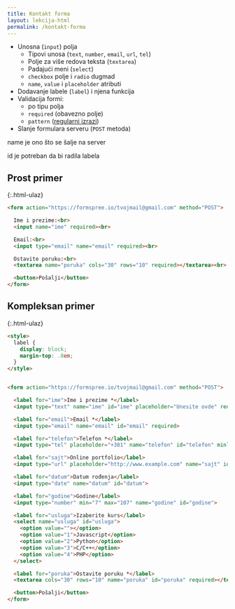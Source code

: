 ```yaml
---
title: Kontakt forma
layout: lekcija-html
permalink: /kontakt-forma
---
```


- Unosna (`input`) polja
  - Tipovi unosa (`text`, `number`, `email`, `url`, `tel`)
  - Polje za više redova teksta (`textarea`)
  - Padajući meni (`select`)
  - `checkbox` polje i `radio` dugmad
  - `name`, `value` i `placeholder` atributi
- Dodavanje labele (`label`) i njena funkcija
- Validacija formi:
  - po tipu polja
  - `required` (obavezno polje)
  - `pattern` ([regularni izrazi](/regularni-izraz))
- Slanje formulara serveru (`POST` metoda)


name je ono što se šalje na server

id je potreban da bi radila labela

## Prost primer

{:.html-ulaz}
```html
<form action="https://formspree.io/tvojmail@gmail.com" method="POST">

  Ime i prezime:<br>
  <input name="ime" required><br>

  Email:<br>
  <input type="email" name="email" required><br>

  Ostavite poruku:<br>
  <textarea name="poruka" cols="30" rows="10" required></textarea><br>

  <button>Pošalji</button>
</form>
```

## Kompleksan primer

{:.html-ulaz}
```html
<style>
  label {
    display: block;
    margin-top: .8em;
  }
</style>


<form action="https://formspree.io/tvojmail@gmail.com" method="POST">

  <label for="ime">Ime i prezime *</label>
  <input type="text" name="ime" id="ime" placeholder="Unesite ovde" required>

  <label for="email">Email *</label>
  <input type="email" name="email" id="email" required>

  <label for="telefon">Telefon *</label>
  <input type="tel" placeholder="+381" name="telefon" id="telefon" minlength="9" required>

  <label for="sajt">Online portfolio</label>
  <input type="url" placeholder="http://www.example.com" name="sajt" id="sajt">

  <label for="datum">Datum rođenja</label>
  <input type="date" name="datum" id="datum">

  <label for="godine">Godine</label>
  <input type="number" min="7" max="107" name="godine" id="godine">

  <label for="usluga">Izaberite kurs</label>
  <select name="usluga" id="usluga">
    <option value=""></option>
    <option value="1">Javascript</option>
    <option value="2">Python</option>
    <option value="3">C/C++</option>
    <option value="4">PHP</option>
  </select>

  <label for="poruka">Ostavite poruku *</label>
  <textarea cols="30" rows="10" name="poruka" id="poruka" required></textarea><br>

  <button>Pošalji</button>
</form>
```
